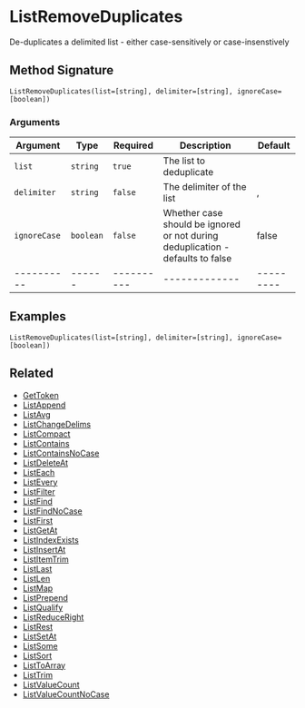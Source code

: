 # ListRemoveDuplicates

De-duplicates a delimited list - either case-sensitively or case-insenstively

## Method Signature

```
ListRemoveDuplicates(list=[string], delimiter=[string], ignoreCase=[boolean])
```

### Arguments

| Argument     | Type      | Required   | Description                                                                    | Default   |
| ------------ | --------- | ---------- | ------------------------------------------------------------------------------ | --------- |
| `list`       | `string`  | `true`     | The list to deduplicate                                                        |           |
| `delimiter`  | `string`  | `false`    | The delimiter of the list                                                      | ,         |
| `ignoreCase` | `boolean` | `false`    | Whether case should be ignored or not during deduplication - defaults to false | false     |
| ----------   | ------    | ---------- | -------------                                                                  | --------- |

## Examples

```
ListRemoveDuplicates(list=[string], delimiter=[string], ignoreCase=[boolean])
```

## Related

* [GetToken](gettoken.md)
* [ListAppend](listappend.md)
* [ListAvg](listavg.md)
* [ListChangeDelims](listchangedelims.md)
* [ListCompact](listcompact.md)
* [ListContains](listcontains.md)
* [ListContainsNoCase](listcontainsnocase.md)
* [ListDeleteAt](listdeleteat.md)
* [ListEach](listeach.md)
* [ListEvery](listevery.md)
* [ListFilter](listfilter.md)
* [ListFind](listfind.md)
* [ListFindNoCase](listfindnocase.md)
* [ListFirst](listfirst.md)
* [ListGetAt](listgetat.md)
* [ListIndexExists](listindexexists.md)
* [ListInsertAt](listinsertat.md)
* [ListItemTrim](listitemtrim.md)
* [ListLast](listlast.md)
* [ListLen](listlen.md)
* [ListMap](listmap.md)
* [ListPrepend](listprepend.md)
* [ListQualify](listqualify.md)
* [ListReduceRight](listreduceright.md)
* [ListRest](listrest.md)
* [ListSetAt](listsetat.md)
* [ListSome](listsome.md)
* [ListSort](listsort.md)
* [ListToArray](listtoarray.md)
* [ListTrim](listtrim.md)
* [ListValueCount](listvaluecount.md)
* [ListValueCountNoCase](listvaluecountnocase.md)
